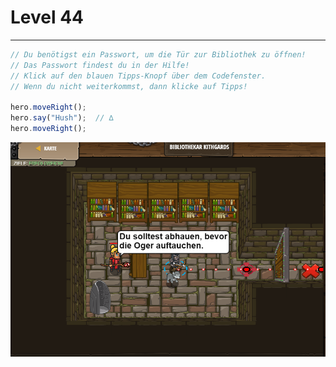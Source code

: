 # Level 44
___
```js
// Du benötigst ein Passwort, um die Tür zur Bibliothek zu öffnen!
// Das Passwort findest du in der Hilfe!
// Klick auf den blauen Tipps-Knopf über dem Codefenster.
// Wenn du nicht weiterkommst, dann klicke auf Tipps!

hero.moveRight();
hero.say("Hush");  // ∆
hero.moveRight();
```
<img src="images/level44.png" width= 700 />
